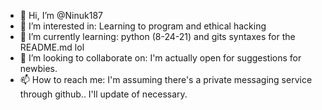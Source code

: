 - 👋 Hi, I’m @Ninuk187
- 👀 I’m interested in: Learning to program and ethical hacking
- 🌱 I’m currently learning: python (8-24-21) and gits syntaxes for the README.md lol 
- 💞️ I’m looking to collaborate on: I'm actually open for suggestions for newbies.
- 📫 How to reach me: I'm assuming there's a private messaging service through github.. I'll update of necessary.

<!---
Ninuk187/Ninuk187 is a ✨ special ✨ repository because its `README.md` (this file) appears on your GitHub profile.
You can click the Preview link to take a look at your changes.
--->

